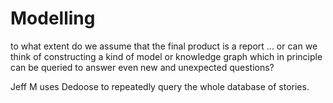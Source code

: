 # Modelling

to what extent do we assume that the final product is a report ... or can we think of constructing a kind of model or knowledge graph which in principle can be queried to answer even new and unexpected questions? 

Jeff M uses Dedoose to repeatedly query the whole database of stories. 

